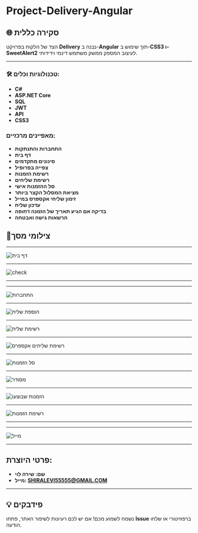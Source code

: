 # Project-Delivery-Angular

## 🌐 סקירה כללית
הצד של הלקוח בפרויקט **Delivery** נבנה ב-**Angular** תוך שימוש ב-**CSS3 ו-SweetAlert2** לעיצוב המספק ממשק משתמש דינמי וידידותי.

---

### 🛠️ טכנולוגיות וכלים:

- **C#** 
- **ASP.NET Core** 
- **SQL** 
- **JWT**
- **API**
- **CSS3**

### מאפיינים מרכזיים:

   - **התחברות והתנתקות** 
  - **דף בית**
  - **סינונים מתקדמים**
   - **צפייה בפרופיל**
   - **רשימת הזמנות**
   - **רשימת שליחים**
   - **סל ההזמנות אישי**
   - **מציאת המסלול הקצר ביותר**
   - **זימון שליחי אקספרס במייל**
   - **עדכון שליח**
   - **בדיקה אם הגיע תאריך של הזמנה דחופה**
   - **הרשאות גישה ואבטחה**


## 📸צילומי מסך

---

![דף בית](https://github.com/user-attachments/assets/78cad0ca-5f16-4202-aa7a-e1c66a718e85)



---

![check](https://github.com/user-attachments/assets/58eca78b-bc9c-47c6-b0ae-5b568f41cae6)

---
---
![התחברות](https://github.com/user-attachments/assets/6907b49f-d16d-4a26-8325-d1fde778ef60)

---

![הוספת שליח](https://github.com/user-attachments/assets/5511a2b6-8a50-414e-833e-832c121687e6)

---
![רשימת שליח](https://github.com/user-attachments/assets/d9615689-b934-467c-99b5-767c1558736a)


---
![רשימת שליחים אקספרס](https://github.com/user-attachments/assets/7514dad8-bd0f-4fdd-bc58-079e5934f5bd)


---
![סל הזמנות](https://github.com/user-attachments/assets/1ff7ec87-d7b2-4062-a2b6-ea5203b911ba)

---

![מסודר](https://github.com/user-attachments/assets/62280a5e-6d84-4686-bb9a-7f2835d11842)


---

![הזמנות שבוצעו](https://github.com/user-attachments/assets/9b34e121-4d05-487e-b87c-a2757382f09d)


---

![רשימת הזמנות](https://github.com/user-attachments/assets/3822c5aa-f691-48c3-ba58-21ef89476885)

---
---
![מייל](https://github.com/user-attachments/assets/521be34c-dd88-422e-8694-577afe67f619)


---

## פרטי היוצרת:
   - **שם: שירה לוי** 
   - **מייל: SHIRALEVI55555@GMAIL.COM** 
---

## 💡 פידבקים  
נשמח לשמוע מכם! אם יש לכם רעיונות לשיפור האתר, פתחו **Issue** ברפוזיטורי או שלחו הודעה.  

